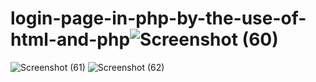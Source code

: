 # login-page-in-php-by-the-use-of-html-and-php![Screenshot (60)](https://user-images.githubusercontent.com/108144183/184071780-6d6d4d06-06fa-49b5-8103-5b5f38422f70.png)
![Screenshot (61)](https://user-images.githubusercontent.com/108144183/184071807-f6bce841-9465-41f6-b372-e6f82cfcec1d.png)
![Screenshot (62)](https://user-images.githubusercontent.com/108144183/184071907-695c1462-dc0e-4822-aecf-03feb267175d.png)
